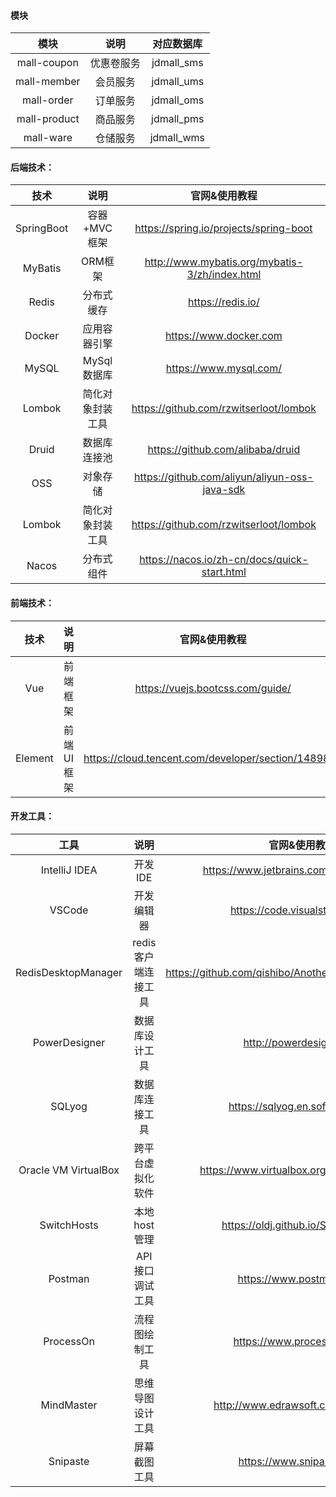 #### 模块

|  模块   | 说明  | 对应数据库  |
|  :----:  | :----:  |  :----:  | 
|  mall-coupon   | 优惠卷服务  | jdmall_sms  | 
|  mall-member   | 会员服务  | jdmall_ums  | 
|  mall-order   | 订单服务  | jdmall_oms  | 
|  mall-product   | 商品服务  | jdmall_pms  | 
|  mall-ware   | 仓储服务  | jdmall_wms  | 
    
#### 后端技术：  

|  技术   | 说明  | 官网&使用教程  |
|  :----:  | :----:  |  :----:  | 
|  SpringBoot   | 容器+MVC框架  | https://spring.io/projects/spring-boot  | 
|  MyBatis   | ORM框架  | http://www.mybatis.org/mybatis-3/zh/index.html  | 
|  Redis   | 分布式缓存  | https://redis.io/  | 
|  Docker   | 应用容器引擎  | https://www.docker.com  | 
|  MySQL   | MySql数据库  | https://www.mysql.com/  | 
|  Lombok | 简化对象封装工具 | https://github.com/rzwitserloot/lombok  | 
|  Druid | 数据库连接池 | https://github.com/alibaba/druid  | 
|  OSS | 对象存储 | https://github.com/aliyun/aliyun-oss-java-sdk  | 
|  Lombok | 简化对象封装工具 | https://github.com/rzwitserloot/lombok  | 
|  Nacos | 分布式组件 | https://nacos.io/zh-cn/docs/quick-start.html  | 

#### 前端技术： 

|  技术   | 说明  | 官网&使用教程  |
|  :----:  | :----:  |  :----:  | 
|  Vue   | 前端框架  | https://vuejs.bootcss.com/guide/  | 
|  Element | 前端UI框架 | https://cloud.tencent.com/developer/section/1489859  | 

#### 开发工具：  

|  工具   | 说明  | 官网&使用教程  |
|  :----:  | :----:  |  :----:  | 
|  IntelliJ IDEA   | 开发IDE  | https://www.jetbrains.com/idea/download  | 
|  VSCode | 开发编辑器 | https://code.visualstudio.com/  | 
|  RedisDesktopManager   | redis客户端连接工具  | https://github.com/qishibo/AnotherRedisDesktopManager  | 
|  PowerDesigner   |  数据库设计工具  | http://powerdesigner.de/  |
|  SQLyog   | 数据库连接工具  | https://sqlyog.en.softonic.com/  | 
|  Oracle VM VirtualBox | 跨平台虚拟化软件 | https://www.virtualbox.org/wiki/Downloads  | 
|  SwitchHosts | 本地host管理 | https://oldj.github.io/SwitchHosts/  | 
|  Postman | API接口调试工具 | https://www.postman.com/  | 
|  ProcessOn | 流程图绘制工具 | https://www.processon.com/  | 
|  MindMaster | 思维导图设计工具 | http://www.edrawsoft.cn/mindmaster  | 
|  Snipaste | 屏幕截图工具 | https://www.snipaste.com/  | 


 	 	

